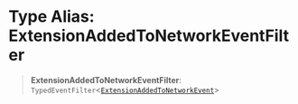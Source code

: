 # Type Alias: ExtensionAddedToNetworkEventFilter

> **ExtensionAddedToNetworkEventFilter**: `TypedEventFilter`\<[`ExtensionAddedToNetworkEvent`](ExtensionAddedToNetworkEvent.md)\>
